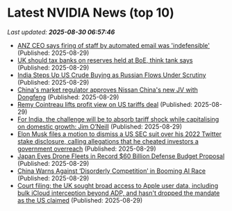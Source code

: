 # Latest NVIDIA News (top 10)
_Last updated: **2025-08-30 06:57:46**_

- [ANZ CEO says firing of staff by automated email was 'indefensible'](https://biztoc.com/x/3e771cda7bee2622) (Published: 2025-08-29)
- [UK should tax banks on reserves held at BoE, think tank says](https://biztoc.com/x/d9e0957964f1cba7) (Published: 2025-08-29)
- [India Steps Up US Crude Buying as Russian Flows Under Scrutiny](https://biztoc.com/x/3e485cb5b002116c) (Published: 2025-08-29)
- [China's market regulator approves Nissan China's new JV with Dongfeng](https://biztoc.com/x/783db28b5cc9459a) (Published: 2025-08-29)
- [Remy Cointreau lifts profit view on US tariffs deal](https://biztoc.com/x/ac97a25cf49e73e1) (Published: 2025-08-29)
- [For India, the challenge will be to absorb tariff shock while capitalising on domestic growth: Jim O’Neill](https://economictimes.indiatimes.com/markets/stocks/news/for-india-the-challenge-will-be-to-absorb-tariff-shock-while-capitalising-on-domestic-growth-jim-oneill/articleshow/123578898.cms) (Published: 2025-08-29)
- [Elon Musk files a motion to dismiss a US SEC suit over his 2022 Twitter stake disclosure, calling allegations that he cheated investors a government overreach](https://biztoc.com/x/6b26d73d8eb70e0e) (Published: 2025-08-29)
- [Japan Eyes Drone Fleets in Record $60 Billion Defense Budget Proposal](https://biztoc.com/x/475c7fd11ab335d4) (Published: 2025-08-29)
- [China Warns Against ‘Disorderly Competition’ in Booming AI Race](https://biztoc.com/x/bfce03bd92693b9b) (Published: 2025-08-29)
- [Court filing: the UK sought broad access to Apple user data, including bulk iCloud interception beyond ADP, and hasn't dropped the mandate as the US claimed](https://biztoc.com/x/9fe312f92bbf6597) (Published: 2025-08-29)
